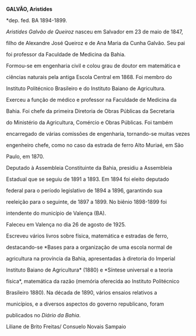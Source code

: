 **GALVÃO, Aristides**



\*dep. fed. BA 1894-1899.



*Aristides Galvão de Queiroz* nasceu em Salvador em 23 de maio de 1847,

filho de Alexandre José Queiroz e de Ana Maria da Cunha Galvão. Seu pai

foi professor da Faculdade de Medicina da Bahia.



Formou-se em engenharia civil e colou grau de doutor em matemática e

ciências naturais pela antiga Escola Central em 1868. Foi membro do

Instituto Politécnico Brasileiro e do Instituto Baiano de Agricultura.

Exerceu a função de médico e professor na Faculdade de Medicina da

Bahia. Foi chefe da primeira Diretoria de Obras Públicas da Secretaria

do Ministério da Agricultura, Comércio e Obras Públicas. Foi também

encarregado de várias comissões de engenharia, tornando-se muitas vezes

engenheiro chefe, como no caso da estrada de ferro Alto Muriaé, em São

Paulo, em 1870.



Deputado à Assembleia Constituinte da Bahia, presidiu a Assembleia

Estadual que se seguiu de 1891 a 1893. Em 1894 foi eleito deputado

federal para o período legislativo de 1894 a 1896, garantindo sua

reeleição para o seguinte, de 1897 a 1899. No biênio 1898-1899 foi

intendente do município de Valença (BA).



Faleceu em Valença no dia 26 de agosto de 1925.



Escreveu vários livros sobre física, matemática e estradas de ferro,

destacando-se *Bases para a organização de uma escola normal de

agricultura na província da Bahia, apresentadas à diretoria do Imperial

Instituto Baiano de Agricultura* (1880) e *Síntese universal e a teoria

física*, matemática da razão (memória oferecida ao Instituto Politécnico

Brasileiro 1880). Na década de 1890, vários ensaios relativos a

municípios, e a diversos aspectos do governo republicano, foram

publicados no *Diário da Bahia*.



Liliane de Brito Freitas/ Consuelo Novais Sampaio



